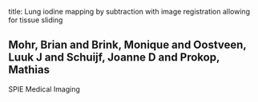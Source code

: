 title: Lung iodine mapping by subtraction with image registration allowing for tissue sliding

## Mohr, Brian and Brink, Monique and Oostveen, Luuk J and Schuijf, Joanne D and Prokop, Mathias
SPIE Medical Imaging


